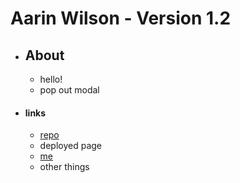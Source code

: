 # Aarin Wilson - Version 1.2

* ## About
    - hello!
    - pop out modal

* #### links
    - [repo](https://github.com/ForestW70/arw)
    - deployed page
    - [me](https://github.com/ForestW70)
    - other things